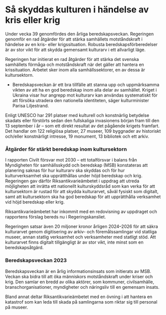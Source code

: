 # Så skyddas kulturen i händelse av kris eller krig

Under vecka 39 genomfördes den årliga beredskapsveckan. Regeringen genomför en rad åtgärder för att stärka samhällets motståndskraft i händelse av en kris- eller krigssituation. Robusta beredskapsförberedelser är av stor vikt för att skydda gemensamt kulturarv i ett allvarligt läge.

Regeringen har initierat en rad åtgärder för att stärka det svenska samhällets förmåga och motståndskraft när det gäller att hantera en krissituation. Arbetet sker inom alla samhällssektorer, en av dessa är kultursektorn.

- Beredskapsveckan är ett bra tillfälle att stanna upp och uppmärksamma vikten av att ha en god beredskap inom alla delar av samhället. Kriget i Ukraina visar hur angrepp mot kulturarv kan användas systematiskt för att försöka utradera den nationella identiteten, säger kulturminister Parisa Liljestrand.

Enligt UNESCO har 291 platser med kulturell och konstnärlig betydelse skadats eller förstörts sedan den fullskaliga invasionens början fram till den 13 september i år – som ett direkt resultat av det pågående krigets framfart. Det handlar om 122 religiösa platser, 27 museer, 109 byggnader av historiskt och/eller konstnärligt intresse, 19 monument, 13 bibliotek och ett arkiv.

### Åtgärder för stärkt beredskap inom kultursektorn

I rapporten Civilt försvar mot 2030 – ett totalförsvar i balans från Myndigheten för samhällsskydd och beredskap (MSB) konstateras att planering saknas för hur kulturarv ska skyddas och för hur kulturverksamhet ska upprätthållas under höjd beredskap och krig. Regeringen gav därför Riksantikvarieämbetet i uppdrag att utreda möjligheten att inrätta ett nationellt kulturskyddsråd som kan verka för att kultursektorn är rustad för att skydda kulturarvet, såväl fysiskt som digitalt, samt att kultursektorn ska ha god beredskap för att upprätthålla verksamhet vid höjd beredskap eller krig.

Riksantikvarieämbetet har inkommit med en redovisning av uppdraget och rapportens förslag bereds nu i Regeringskansliet.

Regeringen satsar även 20 miljoner kronor årligen 2024–2026 för att säkra kulturarvet genom digitisering av arkiv- och föremålssamlingar vid statliga museer, annan statlig verksamhet och verksamheter med statligt stöd. Att kulturarvet finns digitalt tillgängligt är av stor vikt, inte minst som en beredskapsåtgärd.

### Beredskapsveckan 2023

Beredskapsveckan är en årlig informationsinsats som initierats av MSB. Veckan ska bidra till att öka människors motståndskraft under kriser och krig. Den samlar en bredd av olika aktörer, som kommuner, civilsamhälle, branschorganisationer, myndigheter och näringsliv till en gemensam insats.

Bland annat deltar Riksantikvarieämbetet med en övning i att hantera en katastrof som kan leda till skada på samlingarna som riktar sig till personal på museer.
